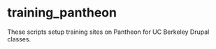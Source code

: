 training_pantheon
=================
These scripts setup training sites on Pantheon for UC Berkeley Drupal classes.
